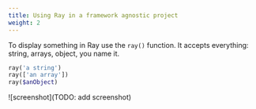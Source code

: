 ```yaml
---
title: Using Ray in a framework agnostic project
weight: 2
---
```


To display something in Ray use the `ray()` function. It accepts everything: string, arrays, object, you name it.

```php
ray('a string')
ray(['an array'])
ray($anObject)
```

![screenshot](TODO: add screenshot)
